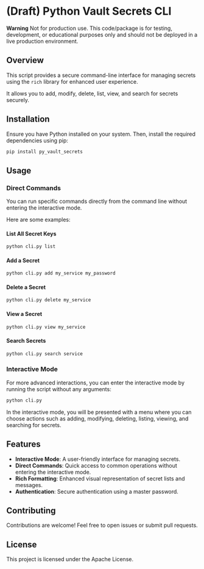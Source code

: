 # (Draft) Python Vault Secrets CLI

**Warning** Not for production use.
This code/package is for testing, development, or educational purposes only and 
should not be deployed in a live production environment.

## Overview

This script provides a secure command-line interface for managing secrets
using the `rich` library for enhanced user experience.

It allows you to add, modify, delete, list, view, and search for secrets securely.

## Installation

Ensure you have Python installed on your system.
Then, install the required dependencies using pip:

```bash
pip install py_vault_secrets
```

## Usage

### Direct Commands

You can run specific commands directly from the command line without entering
the interactive mode.

Here are some examples:

#### List All Secret Keys

```bash
python cli.py list
```

#### Add a Secret

```bash
python cli.py add my_service my_password
```

#### Delete a Secret

```bash
python cli.py delete my_service
```

#### View a Secret

```bash
python cli.py view my_service
```

#### Search Secrets

```bash
python cli.py search service
```

### Interactive Mode

For more advanced interactions, you can enter the interactive mode by running
the script without any arguments:

```bash
python cli.py
```

In the interactive mode, you will be presented with a menu where you can choose
actions such as adding, modifying, deleting, listing, viewing,
and searching for secrets.

## Features

- **Interactive Mode**: A user-friendly interface for managing secrets.
- **Direct Commands**: Quick access to common operations without entering the
interactive mode.
- **Rich Formatting**: Enhanced visual representation of secret lists and messages.
- **Authentication**: Secure authentication using a master password.

## Contributing

Contributions are welcome! Feel free to open issues or submit pull requests.

## License

This project is licensed under the Apache License.

